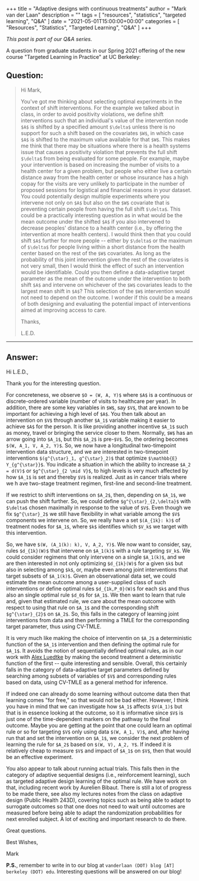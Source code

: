 +++
title = "Adaptive designs with continuous treatments"
author = "Mark van der Laan"
description = ""
tags = [
    "resources",
    "statistics",
    "targeted learning",
    "Q&A"
]
date = "2021-05-01T15:00:00+00:00"
categories = [
    "Resources",
    "Statistics",
    "Targeted Learning",
    "Q&A"
]
+++

_This post is part of our Q&A series._

A question from graduate students in our Spring 2021 offering of the new course
"Targeted Learning in Practice" at UC Berkeley:

## Question:

> Hi Mark,
>
> You've got me thinking about selecting optimal experiments in the context of
> shift interventions. For the example we talked about in class, in order to
> avoid positivity violations, we define shift interventions such that an
> individual's value of the intervention node `$A$` is shifted by a specified
> amount `$\delta$` unless there is no support for such a shift based on the
> covariates `$W$`, in which case `$A$` is shifted to the maximum value
> available for that `$W$`. This makes me think that there may be situations
> where there is a health systems issue that causes a positivity violation that
> prevents the full shift `$\delta$` from being evaluated for some people. For
> example, maybe your intervention is based on increasing the number of visits
> to a health center for a given problem, but people who either live a certain
> distance away from the health center or whose insurance has a high copay for
> the visits are very unlikely to participate in the number of proposed sessions
> for logistical and financial reasons in your dataset. You could potentially
> design multiple experiments where you intervene not only on `$A$` but also on
> the `$W$` covariate that is preventing certain people from having the full
> shift `$\delta$`. This could be a practically interesting question as in what
> would be the mean outcome under the shifted `$A$` if you also intervened to
> decrease peoples' distance to a health center (i.e., by offering the
> intervention at more health centers). I would think then that you could shift
> `$A$` further for more people -- either by `$\delta$` or the maximum of
> `$\delta$` for people living within a short distance from the health center
> based on the rest of the `$W$` covariates. As long as the probability of this
> joint intervention given the rest of the covariates is not very small, then
> I would think the effect of such an intervention would be identifiable. Could
> you then define a data-adaptive target parameter as the mean of the outcome
> under the intervention to both shift `$A$` and intervene on whichever of the
> `$W$` covariates leads to the largest mean shift in `$A$`? This selection of
> the `$W$` intervention would not need to depend on the outcome. I wonder if
> this could be a means of both designing and evaluating the potential impact of
> interventions aimed at improving access to care.
>
> Thanks,
>
> L.E.D.

---

## Answer:

Hi L.E.D.,

Thank you for the interesting question.

For concreteness, we observe `$O = (W, A, Y)$` where `$A$` is a continuous or
discrete-ordered variable (number of visits to healthcare per year). In
addition, there are some key variables in `$W$`, say `$V$`, that are known to be
important for achieving a high level of `$A$`. You then talk about an
intervention on `$V$` through another `$A_1$` variable making it easier to
achieve `$A$` for the person. It is like providing another incentive `$A_1$`
such as money, travel or bringing the service closer to them. Normally, `$W$`
has an arrow going into `$A_1$`, but this `$A_2$` is pre-`$V$`. So, the ordering
becomes `$(W, A_1, V, A_2, Y)$`. So, we now have a longitudinal two-timepoint
intervention data structure, and we are interested in two-timepoint
interventions `$(g^{\star}_1, g^{\star}_2)$` that optimize `$\mathbb{E}
Y_{g^{\star}}$`. You indicate a situation in which the ability to increase
`$A_2 = d(V)$` or `$g^{\star}_{2 \mid V}$`, to high levels is very much affected
by how `$A_1$` is set and thereby `$V$` is realized. Just as in cancer trials
where we h ave two-stage treatment regimen, first-line and second-line
treatment.

If we restrict to shift interventions on `$A_2$`, then, depending on `$A_1$`, we
can push the shift further. So, we could define `$g^{\star}_{2,\delta}$` with
`$\delta$` chosen maximally in response to the value of `$V$`. Even though we
fix `$g^{\star}_2$` we still have flexibility in what variable among the `$V$`
components we intervene on. So, we really have a set `$(A_{1k}: k)$` of
treatment nodes for `$A_1$`, where `$k$` identifies which `$V_k$` we target with
this intervention.

So, we have `$(W, (A_1(k): k), V, A_2, Y)$`. We now want to consider, say, rules
`$d_{1k}(W)$` that intervene on `$A_1(k)$` with a rule targeting `$V_k$`. We
could consider regimens that only intervene on a single `$A_1(k)$`, and we are
then interested in not only optimizing `$d_{1k}(W)$` for a given `$k$` but also
in selecting among `$k$`, or, maybe even among joint interventions that target
subsets of `$A_1(k)$`. Given an observational data set, we could estimate the
mean outcome among a user-supplied class of such interventions or define optimal
rules `$d_{1k,P_0}(W)$` for each `$k$` and thus also an single optimal rule
`$d_0$` for `$A_1$`. We then want to learn that rule and, given that estimated
rule, we care about the mean outcome with respect to using that rule on `$A_1$`
and the corresponding shift `$g^{\star}_{2}$` on `$A_2$`. So, this falls in the
category of learning joint interventions from data and then performing a TMLE
for the corresponding target parameter, thus using CV-TMLE.

It is very much like making the choice of interventin on `$A_2$` a deterministic
function of the `$A_1$` intervention and then defining the optimal rule for
`$A_1$`. It avoids the notion of sequentially defined optimal rules, as in our
work with [Alex Luedtke](https://www.alexluedtke.com/) by making the second
treatment a deterministic function of the first -- quite interesting and
sensible. Overall, this certainly falls in the category of data-adaptive target
parameters defined by searching among subsets of variables of `$V$` and
corresponding rules based on data, using CV-TMLE as a general method for
inference.

If indeed one can already do some learning without outcome data then that
learning comes "for free," so that would not be bad either. However, I think you
have in mind that we can investigate how `$A_1$` affects `$V(A_1)$` but that is
in essence looking at the outcome, so it is informative since `$V$` is just one
of the time-dependent markers on the pathway to the final outcome. Maybe you are
getting at the point that one could learn an optimal rule or so for targeting
`$V$` only using data `$(W, A_1, V)$`, and, after having run that and set the
intervention on `$A_1$`, we consider the next problem of learning the rule for
`$A_2$` based on `$(W, V), A_2, Y$`. If indeed it is relatively cheap to measure
`$V$` and impact of `$A_1$` on `$V$`, then that would be an effective
experiment.

You also appear to talk about running actual trials. This falls then in the
category of adaptive sequential designs (i.e., reinforcement learning), such as
targeted adaptive design learning of the optimal rule. We have work on that,
including recent work by Aurelien Bibaut. There is still a lot of progress to be
made there, see also my lectures notes from the class on adaptive design (Public
Health 243D), covering topics such as being able to adapt to surrogate outcomes
so that one does not need to wait until outcomes are measured before being able
to adapt the randomization probabilities for next enrolled subject. A lot of
exciting and important research to do there.

Great questions.

Best Wishes,

Mark

__P.S.__, remember to write in to our blog at `vanderlaan (DOT) blog [AT]
berkeley (DOT) edu`. Interesting questions will be answered on our blog!
